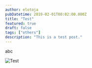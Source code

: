 ```yaml
---
author: elotoja
pubDatetime: 2019-02-01T00:02:00.000Z
title: "Test"
featured: true
draft: false
tags: ["others"]
description: "This is a test post."
---
```


abc

![Test](https://hslda.org/images/librariesprovider2/images/lp/testing-and-evaluation-istock-495639272-compressor.jpg?sfvrsn=d82ef5d1_2)
